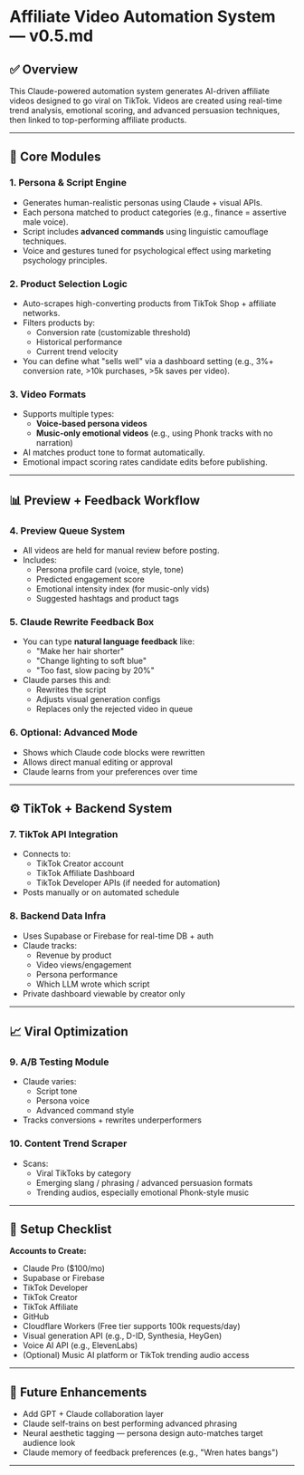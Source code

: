 # Affiliate Video Automation System — v0.5.md

## ✅ Overview
This Claude-powered automation system generates AI-driven affiliate videos designed to go viral on TikTok. Videos are created using 
real-time trend analysis, emotional scoring, and advanced persuasion techniques, then linked to top-performing affiliate products.

---

## 🧠 Core Modules

### 1. Persona & Script Engine
- Generates human-realistic personas using Claude + visual APIs.
- Each persona matched to product categories (e.g., finance = assertive male voice).
- Script includes **advanced commands** using linguistic camouflage techniques.
- Voice and gestures tuned for psychological effect using marketing psychology principles.

### 2. Product Selection Logic
- Auto-scrapes high-converting products from TikTok Shop + affiliate networks.
- Filters products by:
  - Conversion rate (customizable threshold)
  - Historical performance
  - Current trend velocity
- You can define what "sells well" via a dashboard setting (e.g., 3%+ conversion rate, >10k purchases, >5k saves per video).

### 3. Video Formats
- Supports multiple types:
  - **Voice-based persona videos**
  - **Music-only emotional videos** (e.g., using Phonk tracks with no narration)
- AI matches product tone to format automatically.
- Emotional impact scoring rates candidate edits before publishing.

---

## 📊 Preview + Feedback Workflow

### 4. Preview Queue System
- All videos are held for manual review before posting.
- Includes:
  - Persona profile card (voice, style, tone)
  - Predicted engagement score
  - Emotional intensity index (for music-only vids)
  - Suggested hashtags and product tags

### 5. Claude Rewrite Feedback Box
- You can type **natural language feedback** like:
  - "Make her hair shorter"
  - "Change lighting to soft blue"
  - "Too fast, slow pacing by 20%"
- Claude parses this and:
  - Rewrites the script
  - Adjusts visual generation configs
  - Replaces only the rejected video in queue

### 6. Optional: Advanced Mode
- Shows which Claude code blocks were rewritten
- Allows direct manual editing or approval
- Claude learns from your preferences over time

---

## ⚙️ TikTok + Backend System

### 7. TikTok API Integration
- Connects to:
  - TikTok Creator account
  - TikTok Affiliate Dashboard
  - TikTok Developer APIs (if needed for automation)
- Posts manually or on automated schedule

### 8. Backend Data Infra
- Uses Supabase or Firebase for real-time DB + auth
- Claude tracks:
  - Revenue by product
  - Video views/engagement
  - Persona performance
  - Which LLM wrote which script
- Private dashboard viewable by creator only

---

## 📈 Viral Optimization

### 9. A/B Testing Module
- Claude varies:
  - Script tone
  - Persona voice
  - Advanced command style
- Tracks conversions + rewrites underperformers

### 10. Content Trend Scraper
- Scans:
  - Viral TikToks by category
  - Emerging slang / phrasing / advanced persuasion formats
  - Trending audios, especially emotional Phonk-style music

---

## 🧰 Setup Checklist

**Accounts to Create:**
- Claude Pro ($100/mo)
- Supabase or Firebase
- TikTok Developer
- TikTok Creator
- TikTok Affiliate
- GitHub
- Cloudflare Workers (Free tier supports 100k requests/day)
- Visual generation API (e.g., D-ID, Synthesia, HeyGen)
- Voice AI API (e.g., ElevenLabs)
- (Optional) Music AI platform or TikTok trending audio access

---

## 🧪 Future Enhancements

- Add GPT + Claude collaboration layer
- Claude self-trains on best performing advanced phrasing
- Neural aesthetic tagging — persona design auto-matches target audience look
- Claude memory of feedback preferences (e.g., "Wren hates bangs")

---
